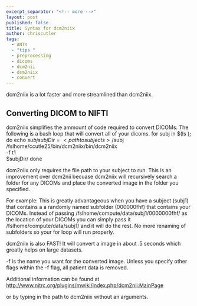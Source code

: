```yaml
---
excerpt_separator: "<!-- more -->"
layout: post
published: false
title: Syntax for dcm2niix
author: chriscutler
tags: 
  - ANTs
  - "tips "
  - preprocessing
  - dicoms
  - dcm2nii
  - dcm2niix
  - convert
---
```

dcm2niix is a lot faster and more streamlined than dcm2niix.
<!-- more -->
## Converting DICOM to NIFTI

dcm2niix simplifies the ammount of code required to convert DICOMs. The following is a bash loop that will convert all of your dicoms.
    for subj in $(ls <path to subjects>); do
    echo $subj 
    subjDir=<path to subjects>/$subj
    /fslhome/ccutle25/bin/dcm2niix/bin/dcm2niix \
    -f t1 \
    $subjDir/
    done
    
dcm2niix only requires the file path to your subject to run. This is an improvement over dcm2nii becuase dcm2niix will recursively search a folder for any DICOMs and place the converted image in the folder you specified.

For example:
This is greatly advantageous when you have a subject (subj1) that contains a a randomly named subfolder (000000fhf) that contains your DICOMs. Instead of passing /fslhome/compute/data/subj1/0000000fhf/ as the location of your DICOMs you can simply pass it /fslhome/compute/data/subj1/ and it will do the rest. No more renaming of subfolders so your for loop will run properly.

dcm2niix is also FAST! It will convert a image in about .5 seconds which greatly helps on large datasets. 

-f is the name you want for the converted image. Unless you specify other flags within the -f flag, all patient data is removed.

Additional information can be found at <http://www.nitrc.org/plugins/mwiki/index.php/dcm2nii:MainPage>

or by typing in the path to dcm2niix without an arguments.

